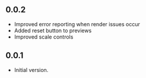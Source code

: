 ## 0.0.2

- Improved error reporting when render issues occur
- Added reset button to previews
- Improved scale controls

## 0.0.1

- Initial version.
